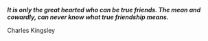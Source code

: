 _**It is only the great hearted who can be true friends. The mean and cowardly, can never know what true friendship means.**_

Charles Kingsley